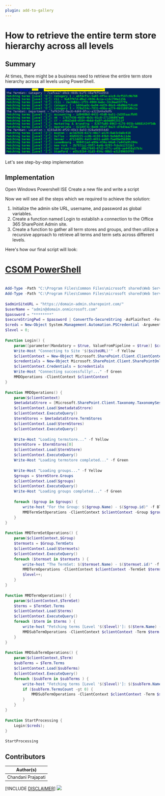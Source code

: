 ```yaml
---
plugin: add-to-gallery
---
```


# How to retrieve the entire term store hierarchy across all levels

## Summary

At times, there might be a business need to retrieve the entire term store hierarchy across all levels using PowerShell.

![Example Screenshot](assets/preview.png)

Let's see step-by-step implementation

## Implementation

Open Windows Powershell ISE
Create a new file and write a script

Now we will see all the steps which we required to achieve the solution:

1. Initialize the admin site URL, username, and password as global variables.
2. Create a function named Login to establish a connection to the Office 365 SharePoint Admin site.
3. Create a function to gather all term stores and groups, and then utilize a recursive approach to retrieve all terms and term sets across different levels.

Here's how our final script will look:

# [CSOM PowerShell](#tab/csomps)

```powershell

Add-Type -Path "C:\Program Files\Common Files\microsoft shared\Web Server Extensions\16\ISAPI\Microsoft.SharePoint.Client.dll" 
Add-Type -Path "C:\Program Files\Common Files\microsoft shared\Web Server Extensions\16\ISAPI\Microsoft.SharePoint.Client.Taxonomy.dll"

$adminSiteURL = "https://domain-admin.sharepoint.com/"
$userName = "admin@domain.onmicrosoft.com"
$password = "********"
$secureStringPwd = $password | ConvertTo-SecureString -AsPlainText -Force 
$creds = New-Object System.Management.Automation.PSCredential -ArgumentList $userName, $secureStringPwd
$level = 0;

Function Login() {
    param([parameter(Mandatory = $true, ValueFromPipeline = $true)] $creds)  
    Write-Host "Connecting to Site '$($siteURL)'" -f Yellow   
    $clientContext = New-Object Microsoft.SharePoint.Client.ClientContext($adminSiteURL)
    $credentials = New-Object Microsoft.SharePoint.Client.SharePointOnlineCredentials($creds.username, $creds.password) 
    $clientContext.Credentials = $credentials
    Write-Host "Connecting successfully!..." -f Green 
    MMDOperations -ClientContext $clientContext
}

Function MMDOperations() {
    param($clientContext)
    $metadataStrore = [Microsoft.SharePoint.Client.Taxonomy.TaxonomySession]::GetTaxonomySession($clientContext)
    $clientContext.Load($metadataStrore)
    $clientContext.ExecuteQuery()
    $termStores = $metadataStrore.TermStores
    $clientContext.Load($termStores)
    $clientContext.ExecuteQuery()

    Write-Host "Loading termstore..." -f Yellow  
    $termStore = $termStores[0]
    $clientContext.Load($termStore)
    $clientContext.ExecuteQuery()
    Write-Host "Loading termstore completed..." -f Green  

    Write-Host "Loading groups..." -f Yellow  
    $groups = $termStore.Groups
    $clientContext.Load($groups)
    $clientContext.ExecuteQuery()
    Write-Host "Loading groups completed..." -f Green  

    foreach ($group in $groups) { 
        write-host "For the Group: $($group.Name) - $($group.id)" -f Blue 
        MMDTermSetOperations -ClientContext $clientContext -Group $group        
    }
}

Function MMDTermSetOperations() {
    param($clientContext,$Group)
    $termsets = $Group.TermSets
    $clientContext.Load($termsets)
    $clientContext.ExecuteQuery()
    foreach ($termset in $termsets ) {
        write-host "The TermSet: $($termset.Name) - $($termset.id)" -f Gray
        MMDTermOperations -ClientContext $clientContext -TermSet $termset    
        $level++;    
    }
}

Function MMDTermOperations() {
    param($clientContext,$TermSet)
    $terms = $TermSet.Terms
    $clientContext.Load($terms)
    $clientContext.ExecuteQuery()    
    foreach ($term in $terms ) {
        write-host "Fetching terms [Level '$($level)']: $($term.Name) - $($term.id)" -f Green
        MMDSubTermOperations -ClientContext $clientContext -Term $term        
    }        
}

Function MMDSubTermOperations() {
    param($clientContext,$Term)
    $subTerms = $Term.Terms
    $clientContext.Load($subTerms)
    $clientContext.ExecuteQuery()    
    foreach ($subTerm in $subTerms ) {
        write-host "Fetching terms [Level '$($level)']: $($subTerm.Name) - $($subTerm.id)" -f Green
        if ($subTerm.TermsCount -gt 0) {
            MMDSubTermOperations -ClientContext $clientContext -Term $subTerm            
        }
    }    
}

Function StartProcessing {
    Login($creds);              
}

StartProcessing

```

## Contributors

| Author(s) |
|-----------|
| Chandani Prajapati |

[!INCLUDE [DISCLAIMER](../../docfx/includes/DISCLAIMER.md)]
<img src="https://m365-visitor-stats.azurewebsites.net/script-samples/scripts/get-all-site-collections-subwebs" aria-hidden="true" />
